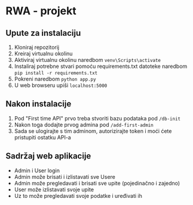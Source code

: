 # RWA - projekt

## Upute za instalaciju
1. Kloniraj repozitorij
2. Kreiraj virtualnu okolinu
3. Aktiviraj virtualnu okolinu naredbom `venv\Scripts\activate`
4. Instaliraj potrebne stvari pomoću requirements.txt datoteke naredbom `pip install -r requirements.txt`
5. Pokreni naredbom `python app.py`
6. U web browseru upiši `localhost:5000`

## Nakon instalacije
1. Pod "First time API" prvo treba stvoriti bazu podataka pod `/db-init`
2. Nakon toga dodajte prvog admina pod `/add-first-admin`
3. Sada se ulogirajte s tim adminom, autorizirajte token i moći ćete pristupiti ostatku API-a

## Sadržaj web aplikacije
- Admin i User login
- Admin može brisati i izlistavati sve Usere
- Admin može pregledavati i brisati sve upite (pojedinačno i zajedno)
- User može izlistavati svoje upite 
- Uz to može pregledavati svoje podatke i uređivati ih